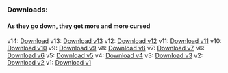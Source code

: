
### Downloads:
#### As they go down, they get more and more cursed

v14: [Download](https://github.com/BuffoonSpoon/cheesemod/blob/mod-downloads/bluecheesefinal.jar?raw=true)
v13: [Download v13](https://github.com/BuffoonSpoon/cheesemod/blob/mod-downloads/bluecheesev13.jar?raw=true)
v12: [Download v12](https://github.com/BuffoonSpoon/cheesemod/blob/mod-downloads/bluecheesev12.jar?raw=true)
v11: [Download v11](https://github.com/BuffoonSpoon/cheesemod/blob/mod-downloads/bluecheesev11.jar?raw=true)
v10: [Download v10](https://github.com/BuffoonSpoon/cheesemod/blob/mod-downloads/bluecheesev10.jar?raw=true)
v9: [Download v9](https://github.com/BuffoonSpoon/cheesemod/blob/mod-downloads/bluecheesev9.jar?raw=true)
v8: [Download v8](https://github.com/BuffoonSpoon/cheesemod/blob/mod-downloads/bluecheesev8.jar?raw=true)
v7: [Download v7](https://github.com/BuffoonSpoon/cheesemod/blob/mod-downloads/bluecheesev7.jar?raw=true)
v6: [Download v6](https://github.com/BuffoonSpoon/cheesemod/blob/mod-downloads/bluecheesev6.jar?raw=true)
v5: [Download v5](https://github.com/BuffoonSpoon/cheesemod/blob/mod-downloads/bluecheesev5.jar?raw=true)
v4: [Download v4](https://github.com/BuffoonSpoon/cheesemod/blob/mod-downloads/bluecheesev4.jar?raw=true)
v3: [Download v3](https://github.com/BuffoonSpoon/cheesemod/blob/mod-downloads/bluecheesev3.jar?raw=true)
v2: [Download v2](https://github.com/BuffoonSpoon/cheesemod/blob/mod-downloads/bluecheesev2.jar?raw=true)
v1: [Download v1](https://github.com/BuffoonSpoon/cheesemod/blob/mod-downloads/bluecheesev1.jar?raw=true)
